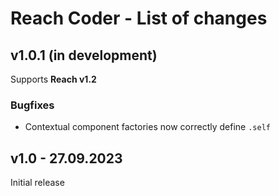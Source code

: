 # Reach Coder - List of changes

## v1.0.1 (in development)
Supports **Reach v1.2**
### Bugfixes
- Contextual component factories now correctly define `.self`

## v1.0 - 27.09.2023
Initial release
